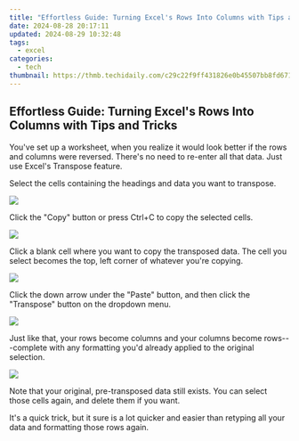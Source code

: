 ```yaml
---
title: "Effortless Guide: Turning Excel's Rows Into Columns with Tips and Tricks"
date: 2024-08-28 20:17:11
updated: 2024-08-29 10:32:48
tags:
  - excel
categories:
  - tech
thumbnail: https://thmb.techidaily.com/c29c22f9ff431826e0b45507bb8fd6710d810a2c350e0ba60cc8399b6967ad03.jpg
---
```


## Effortless Guide: Turning Excel's Rows Into Columns with Tips and Tricks

You've set up a worksheet, when you realize it would look better if the rows and columns were reversed. There's no need to re-enter all that data. Just use Excel's Transpose feature.

 Select the cells containing the headings and data you want to transpose.

![](https://static1.howtogeekimages.com/wordpress/wp-content/uploads/2017/09/et_1.png) 

 Click the "Copy" button or press Ctrl+C to copy the selected cells.

![](https://static1.howtogeekimages.com/wordpress/wp-content/uploads/2017/09/et_2.png) 

 Click a blank cell where you want to copy the transposed data. The cell you select becomes the top, left corner of whatever you're copying.

![](https://static1.howtogeekimages.com/wordpress/wp-content/uploads/2017/09/et_3.png) 

 Click the down arrow under the "Paste" button, and then click the "Transpose" button on the dropdown menu.

![](https://static1.howtogeekimages.com/wordpress/wp-content/uploads/2017/09/et_4.png) 

 Just like that, your rows become columns and your columns become rows---complete with any formatting you'd already applied to the original selection.

![](https://static1.howtogeekimages.com/wordpress/wp-content/uploads/2017/09/et_5.png) 

 Note that your original, pre-transposed data still exists. You can select those cells again, and delete them if you want.

 It's a quick trick, but it sure is a lot quicker and easier than retyping all your data and formatting those rows again.

<ins class="adsbygoogle"
     style="display:block"
     data-ad-format="autorelaxed"
     data-ad-client="ca-pub-7571918770474297"
     data-ad-slot="1223367746"></ins>



<ins class="adsbygoogle"
     style="display:block"
     data-ad-client="ca-pub-7571918770474297"
     data-ad-slot="8358498916"
     data-ad-format="auto"
     data-full-width-responsive="true"></ins>
